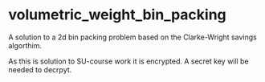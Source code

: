 # volumetric_weight_bin_packing
A solution to a 2d bin packing problem based on the Clarke-Wright savings algorthim.

As this is solution to SU-course work it is encrypted. A secret key will be needed to decrpyt. 
